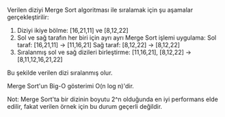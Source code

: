 Verilen diziyi Merge Sort algoritması ile sıralamak için şu aşamalar gerçekleştirilir:
1. Diziyi ikiye bölme: [16,21,11] ve [8,12,22]
2. Sol ve sağ tarafın her biri için ayrı ayrı Merge Sort işlemi uygulama:
   Sol taraf: [16,21,11] -> [11,16,21]
   Sağ taraf: [8,12,22] -> [8,12,22]
3. Sıralanmış sol ve sağ dizileri birleştirme: [11,16,21], [8,12,22] -> [8,11,12,16,21,22]

Bu şekilde verilen dizi sıralanmış olur.

Merge Sort'un Big-O gösterimi O(n log n)'dir.

Not: Merge Sort'ta bir dizinin boyutu 2^n olduğunda en iyi performans elde edilir, fakat verilen örnek için bu durum geçerli değildir.
